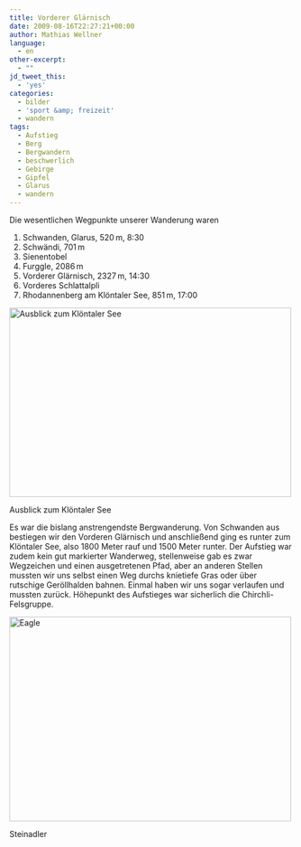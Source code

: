 ```yaml
---
title: Vorderer Glärnisch
date: 2009-08-16T22:27:21+00:00
author: Mathias Wellner
language:
  - en
other-excerpt:
  - ""
jd_tweet_this:
  - 'yes'
categories:
  - bilder
  - 'sport &amp; freizeit'
  - wandern
tags:
  - Aufstieg
  - Berg
  - Bergwandern
  - beschwerlich
  - Gebirge
  - Gipfel
  - Glarus
  - wandern
---
```

Die wesentlichen Wegpunkte unserer Wanderung waren

  1. Schwanden, Glarus, 520&thinsp;m, 8:30
  2. Schwändi, 701&thinsp;m
  3. Sienentobel
  4. Furggle, 2086&thinsp;m
  5. Vorderer Glärnisch, 2327&thinsp;m, 14:30
  6. Vorderes Schlattalpli
  7. Rhodannenberg am Klöntaler See, 851&thinsp;m, 17:00

<div style="width: 510px" class="wp-caption aligncenter">
  <a href="http://www.flickr.com/photos/mwellner/3833280966/" title="Ausblick zum Klöntaler See by wellnair, on Flickr"><img src="http://farm4.static.flickr.com/3528/3833280966_814832f53a.jpg" width="500" height="335" alt="Ausblick zum Klöntaler See" /></a>
  
  <p class="wp-caption-text">
    Ausblick zum Klöntaler See<br />
  </p>
</div>

Es war die bislang anstrengendste Bergwanderung. Von Schwanden aus bestiegen wir den Vorderen Glärnisch und anschließend ging es runter zum Klöntaler See, also 1800 Meter rauf und 1500 Meter runter. Der Aufstieg war zudem kein gut markierter Wanderweg, stellenweise gab es zwar Wegzeichen und einen ausgetretenen Pfad, aber an anderen Stellen mussten wir uns selbst einen Weg durchs knietiefe Gras oder über rutschige Geröllhalden bahnen. Einmal haben wir uns sogar verlaufen und mussten zurück. Höhepunkt des Aufstieges war sicherlich die Chirchli-Felsgruppe.

<div style="width: 510px" class="wp-caption aligncenter">
  <a href="http://www.flickr.com/photos/mwellner/3832486879/"><img alt="Eagle" src="http://farm4.static.flickr.com/3582/3832486879_e12c73a5bc.jpg" title="Eagle" width="500" height="362" /></a>
  
  <p class="wp-caption-text">
    Steinadler<br />
  </p>
</div>